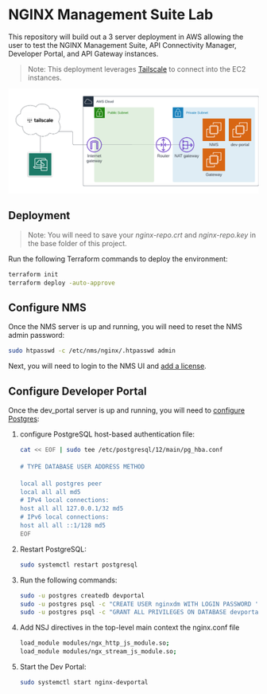 # NGINX Management Suite Lab

This repository will build out a 3 server deployment in AWS allowing the user to test the NGINX Management Suite, API Connectivity Manager, Developer Portal, and API Gateway instances.

> Note: This deployment leverages [Tailscale](https://tailscale.com/) to connect into the EC2 instances.

![Lab diagram](./NMS_ACM_lab_env.png)

## Deployment

> Note: You will need to save your *nginx-repo.crt* and *nginx-repo.key* in the base folder of this project.

Run the following Terraform commands to deploy the environment:

```bash
terraform init
terraform deploy -auto-approve
```

## Configure NMS

Once the NMS server is up and running, you will need to reset the NMS admin password:

```bash
sudo htpasswd -c /etc/nms/nginx/.htpasswd admin
```

Next, you will need to login to the NMS UI and [add a license](https://docs.nginx.com/nginx-management-suite/admin-guides/getting-started/add-license/).

## Configure Developer Portal

Once the dev_portal server is up and running, you will need to [configure Postgres](https://docs.nginx.com/nginx-management-suite/admin-guides/installation/install-guide/#install-the-developer-portal):

1. configure PostgreSQL host-based authentication file:

    ```bash
    cat << EOF | sudo tee /etc/postgresql/12/main/pg_hba.conf

    # TYPE DATABASE USER ADDRESS METHOD

    local all postgres peer
    local all all md5
    # IPv4 local connections:
    host all all 127.0.0.1/32 md5
    # IPv6 local connections:
    host all all ::1/128 md5
    EOF
    ```

1. Restart PostgreSQL:

    ```bash
    sudo systemctl restart postgresql
    ```

1. Run the following commands:

    ```bash
    sudo -u postgres createdb devportal
    sudo -u postgres psql -c "CREATE USER nginxdm WITH LOGIN PASSWORD 'nginxdm';"
    sudo -u postgres psql -c "GRANT ALL PRIVILEGES ON DATABASE devportal TO nginxdm;"
    ```

1. Add NSJ directives in the top-level main context the nginx.conf file

    ```bash
    load_module modules/ngx_http_js_module.so;
    load_module modules/ngx_stream_js_module.so;
    ```

1. Start the Dev Portal:

    ```bash
    sudo systemctl start nginx-devportal
    ```
